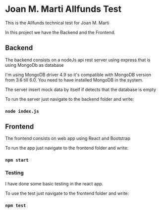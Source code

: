# **Joan M. Marti Allfunds Test**

This is the Allfunds technical test for Joan M. Marti

In this project we have the Backend and the Frontend.

## **Backend**

The backend consists on a nodeJs api rest server using express that is using MongoDb as database

I'm using MongoDB driver 4.9 so it's compatible with MongoDB version from 3.6 till 6.0. You need to have installed MongoDB in the system.

The server insert mock data by itself if detects that the database is empty

To run the server just navigate to the backend folder and write:

### `node index.js`

## **Frontend**

The frontend consists on web app using React and Bootstrap

To run the app just navigate to the frontend folder and write:

### `npm start`

### **Testing**

I have done some basic testing in the react app.

To use the test just navigate to the frontend folder and write:

### `npm test`

